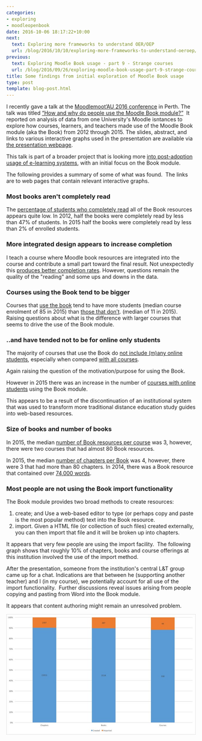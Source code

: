 ```yaml
---
categories:
- exploring
- moodleopenbook
date: 2016-10-06 18:17:22+10:00
next:
  text: Exploring more frameworks to understand OER/OEP
  url: /blog/2016/10/10/exploring-more-frameworks-to-understand-oeroep/
previous:
  text: Exploring Moodle Book usage - part 9 - Strange courses
  url: /blog/2016/09/26/exploring-moodle-book-usage-part-9-strange-courses/
title: Some findings from initial exploration of Moodle Book usage
type: post
template: blog-post.html
---
```

I recently gave a talk at the [Moodlemoot’AU 2016 conference](https://mootau.moodlemoot.org/course/view.php?id=62) in Perth. The talk was titled [“How and why do people use the Moodle Book module?”](/blog/2016/08/07/how-and-why-do-people-use-the-moodle-book-module/)  It reported on analysis of data from one University's Moodle isntances to explore how courses, learners, and teachers made use of the Moodle Book module (aka the Book) from 2012 through 2015. The slides, abstract, and links to various interactive graphs used in the presentation are available via [the presentation webpage](/blog/2016/08/07/how-and-why-do-people-use-the-moodle-book-module/).

This talk is part of a broader project that is looking more [into post-adoption usage of e-learning systems](/blog/2015/11/06/exploring-post-adoptive-usage-of-the-moodle-book-module-a-draft-proposal/), with an initial focus on the Book module.

The following provides a summary of some of what was found.  The links are to web pages that contain relevant interactive graphs.

### Most books aren't completely read

The [percentage of students who completely read](http://djon.es/moot2016/howRead/41_all.html) all of the Book resources appears quite low. In 2012, half the books were completely read by less than 47% of students. In 2015 half the books were completely read by less than 2% of enrolled students.

### More integrated design appears to increase completion

I teach a course where Moodle book resources are integrated into the course and contribute a small part toward the final result. Not unexpectedly this [produces better completion rates](http://djon.es/moot2016/howRead/43_3100.html). However, questions remain the quality of the "reading" and some ups and downs in the data.

### Courses using the Book tend to be bigger

Courses that [use the book](http://djon.es/moot2016/13_howBig.html) tend to have more students (median course enrolment of 85 in 2015) than [those that don’t](http://djon.es/moot2016/21_howBigAll.html). (median of 11 in 2015). Raising questions about what is the difference with larger courses that seems to drive the use of the Book module.

### ..and have tended not to be for online only students

The majority of courses that use the Book do [not include (m)any online students](http://djon.es/moot2016/24_onlinePercent.html), especially when compared [with all courses](http://djon.es/moot2016/25_onlinePercentAll.html).

Again raising the question of the motivation/purpose for using the Book.

However in 2015 there was an increase in the number of [courses with online students](http://djon.es/moot2016/24_onlinePercent.html) using the Book module.

This appears to be a result of the discontinuation of an institutional system that was used to transform more traditional distance education study guides into web-based resources.

### Size of books and number of books

In 2015, the median [number of Book resources per course](http://djon.es/moot2016/29_numBooks.html) was 3, however, there were two courses that had almost 80 Book resources.

In 2015, the median [number of chapters per Book](http://djon.es/moot2016/31_numChapters.html) was 4, however, there were 3 that had more than 80 chapters. In 2014, there was a Book resource that contained over [74,000 words](http://djon.es/moot2016/33_numWords.html).

### Most people are not using the Book import functionality

The Book module provides two broad methods to create resources:

1. create; and Use a web-based editor to type (or perhaps copy and paste is the most popular method) text into the Book resource.
2. import. Given a HTML file (or collection of such files) created externally, you can then import that file and it will be broken up into chapters.

It appears that very few people are using the import facility.  The following graph shows that roughly 10% of chapters, books and course offerings at this institution involved the use of the import method.

After the presentation, someone from the institution's central L&T group came up for a chat. Indications are that between he (supporting another teacher) and I (in my course), we potentially account for all use of the import functionality.  Further discussions reveal issues arising from people copying and pasting from Word into the Book module.

It appears that content authoring might remain an unresolved problem.

[![Create or import](images/30124783496_8d8ddee677_z.jpg)](https://www.flickr.com/photos/david_jones/30124783496/in/dateposted-public/ "Create or import")